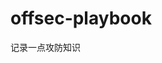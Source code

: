 

















































































# offsec-playbook
记录一点攻防知识
